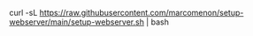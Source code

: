 curl -sL https://raw.githubusercontent.com/marcomenon/setup-webserver/main/setup-webserver.sh | bash
